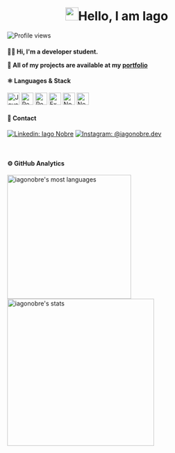 <h1 align="center"><img src="https://raw.githubusercontent.com/kaueMarques/kaueMarques/master/hi.gif" width="30px">Hello, I am Iago</h1>

 <p align="left"> <img src="https://komarev.com/ghpvc/?username=iagonobre&color=6b3b8b" alt="Profile views" /> </p>

<h4><b>
👨‍💻 Hi, I'm a developer student.
  
🚀 All of my projects are available at my [portfolio](google.com)
</b></h4>


<div align="left">  
<h4><b>⚛️ Languages & Stack</b></h4>
<img height="28" src="https://img.shields.io/badge/javascript-%23323330.svg?style=for-the-badge&logo=javascript&logoColor=%23F7DF1E" alt="JavaScript">
<img height="28" src="https://img.shields.io/badge/react-%2320232a.svg?style=for-the-badge&logo=react&logoColor=%2361DAFB" alt="ReactJS">
<img height="28" src="https://img.shields.io/badge/react_native-%2320232a.svg?style=for-the-badge&logo=react&logoColor=%2361DAFB" alt="React Native">
<img height="28" src="https://img.shields.io/badge/expo-1C1E24?style=for-the-badge&logo=expo&logoColor=#D04A37" alt="Expo">
<img height="28" src="https://img.shields.io/badge/node.js-6DA55F?style=for-the-badge&logo=node.js&logoColor=white" alt="NodeJS">
<img height="28" src="https://img.shields.io/badge/Next-black?style=for-the-badge&logo=next.js&logoColor=white" alt="NextJS">
  
<div align="left">  
<h4><b>📱 Contact</b></h4>
  
[![Linkedin: Iago Nobre](https://img.shields.io/badge/-IagoNobre-purple?style=flat-square&logo=Linkedin&logoColor=white&link=https://www.linkedin.com/in/iago-nobre-41b26b1b1/)](https://www.linkedin.com/in/iago-nobre-41b26b1b1/)
[![Instagram: @iagonobre.dev](https://img.shields.io/badge/-@iagonobre.dev-purple?style=flat-square&logo=Instagram&logoColor=white&link=https://www.instagram.com/iagonobre.dev/)](https://www.instagram.com/iagonobre.dev/)
  
<br>

<h4><b>⚙️ GitHub Analytics</b></h4>
  
<p align="left">
<img width="285em" src="https://github-readme-stats.vercel.app/api/top-langs/?username=iagonobre&layout=compact&theme=jolly" alt="iagonobre's most languages"/>
<img width="338em" src="https://github-readme-stats.vercel.app/api?username=iagonobre&show_icons=true&theme=jolly" alt="iagonobre's stats"/>
</p>

<br><br>

